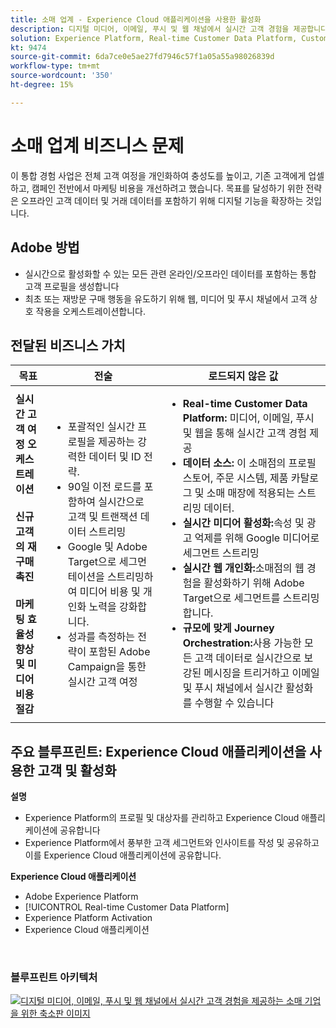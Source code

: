 ```yaml
---
title: 소매 업계 - Experience Cloud 애플리케이션을 사용한 활성화
description: 디지털 미디어, 이메일, 푸시 및 웹 채널에서 실시간 고객 경험을 제공합니다.
solution: Experience Platform, Real-time Customer Data Platform, Customer Journey Analytics, Journey Orchestration, Campaign, Analytics, Target
kt: 9474
source-git-commit: 6da7ce0e5ae27fd7946c57f1a05a55a98026839d
workflow-type: tm+mt
source-wordcount: '350'
ht-degree: 15%

---
```



# 소매 업계 비즈니스 문제

이 통합 경험 사업은 전체 고객 여정을 개인화하여 충성도를 높이고, 기존 고객에게 업셀하고, 캠페인 전반에서 마케팅 비용을 개선하려고 했습니다. 목표를 달성하기 위한 전략은 오프라인 고객 데이터 및 거래 데이터를 포함하기 위해 디지털 기능을 확장하는 것입니다.

## Adobe 방법

* 실시간으로 활성화할 수 있는 모든 관련 온라인/오프라인 데이터를 포함하는 통합 고객 프로필을 생성합니다
* 최초 또는 재방문 구매 행동을 유도하기 위해 웹, 미디어 및 푸시 채널에서 고객 상호 작용을 오케스트레이션합니다.

## 전달된 비즈니스 가치

| 목표 | 전술 | 로드되지 않은 값 |
|---|---|---|
| **실시간 고객 여정 오케스트레이션&#x200B;**<br></br>**신규 고객의 재구매 촉진&#x200B;**<br></br>**마케팅 효율성 향상 및 미디어 비용 절감**</ul> | <ul><li>포괄적인 실시간 프로필을 제공하는 강력한 데이터 및 ID 전략.</li><li>90일 이전 로드를 포함하여 실시간으로 고객 및 트랜잭션 데이터 스트리밍</li><li>Google 및 Adobe Target으로 세그먼테이션을 스트리밍하여 미디어 비용 및 개인화 노력을 강화합니다.</li><li>성과를 측정하는 전략이 포함된 Adobe Campaign을 통한 실시간 고객 여정</li></ul> | <ul><li><strong>Real-time Customer Data Platform:</strong> 미디어, 이메일, 푸시 및 웹을 통해 실시간 고객 경험 제공</li><li><strong>데이터 소스:</strong> 이 소매점의 프로필 스토어, 주문 시스템, 제품 카탈로그 및 소매 매장에 적용되는 스트리밍 데이터.</li><li><strong>실시간 미디어 활성화:</strong>속성 및 광고 억제를 위해 Google 미디어로 세그먼트 스트리밍</li><li><strong>실시간 웹 개인화:</strong>소매점의 웹 경험을 활성화하기 위해 Adobe Target으로 세그먼트를 스트리밍합니다.</li><li><strong>규모에 맞게 Journey Orchestration:</strong>사용 가능한 모든 고객 데이터로 실시간으로 보강된 메시징을 트리거하고 이메일 및 푸시 채널에서 실시간 활성화를 수행할 수 있습니다</li></ul> |

## 주요 블루프린트: Experience Cloud 애플리케이션을 사용한 고객 및 활성화

<strong>설명</strong>
<ul><li>Experience Platform의 프로필 및 대상자를 관리하고 Experience Cloud 애플리케이션에 공유합니다</li><li>Experience Platform에서 풍부한 고객 세그먼트와 인사이트를 작성 및 공유하고 이를 Experience Cloud 애플리케이션에 공유합니다.</li></ul>

<strong>Experience Cloud 애플리케이션</strong>
<ul><li>Adobe Experience Platform     </li><li>[!UICONTROL Real-time Customer Data Platform]</li><li>Experience Platform Activation</li><li>Experience Cloud 애플리케이션</li></ul> 
<br>

### 블루프린트 아키텍처

<a href="https://experienceleague.adobe.com/docs/blueprints-learn/architecture/audience-activation/platform-and-applications.html?lang=ko"><img alt="디지털 미디어, 이메일, 푸시 및 웹 채널에서 실시간 고객 경험을 제공하는 소매 기업을 위한 축소판 이미지" src="https://experienceleague.adobe.com/docs/blueprints-learn/assets/aep+apps_vertical.svg?lang=en"/></a>




